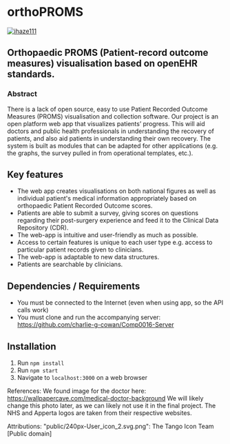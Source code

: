 # orthoPROMS

[![ihaze111](https://circleci.com/gh/ihaze111/orthoPROMS/tree/master.svg?style=svg)](https://circleci.com/gh/ihaze111/orthoPROMS)

 ## Orthopaedic PROMS (Patient-record outcome measures) visualisation based on openEHR standards.

### Abstract
There is a lack of open source, easy to use Patient Recorded Outcome Measures (PROMS) visualisation and collection software. Our project is an open platform web app that visualizes patients’ progress. This will aid doctors and public health professionals in understanding the recovery of patients, and also aid patients in understanding their own recovery. The system is built as modules that can be adapted for other applications (e.g. the graphs, the survey pulled in from operational templates, etc.).

## Key features
- The web app creates visualisations on both national figures as well as individual patient's medical information appropriately based on orthopaedic Patient Recorded Outcome scores.
- Patients are able to submit a survey, giving scores on questions regarding their post-surgery experience and feed it to the Clinical Data Repository (CDR).
- The web-app is intuitive and user-friendly as much as possible.
- Access to certain features is unique to each user type e.g. access to particular patient records given to clinicians.
- The web-app is adaptable to new data structures.
- Patients are searchable by clinicians.

## Dependencies / Requirements

- You must be connected to the Internet (even when using app, so the API calls work)
- You must clone and run the accompanying server: https://github.com/charlie-g-cowan/Comp0016-Server

## Installation

1. Run `npm install`
2. Run `npm start`
3. Navigate to `localhost:3000` on a web browser


References:
We found image for the doctor here: https://wallpapercave.com/medical-doctor-background
We will likely change this photo later, as we can likely not use it in the final project.
The NHS and Apperta logos are taken from their respective websites.

Attributions:
"public/240px-User_icon_2.svg.png": The Tango Icon Team [Public domain]
